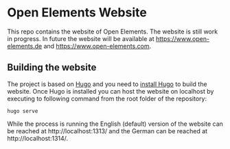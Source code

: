 # Open Elements Website

This repo contains the website of Open Elements.
The website is still work in progress.
In future the website will be available at https://www.open-elements.de and https://www.open-elements.com.

## Building the website

The project is based on [Hugo](https://gohugo.io/) and you need to [install Hugo](https://gohugo.io/installation/) to build the website.
Once Hugo is installed you can host the website on localhost by executing to following command from the root folder of the repository:

```
hugo serve
```

While the process is running the English (default) version of the website can be reached at http://localhost:1313/ and the German can be reached at http://localhost:1314/.
